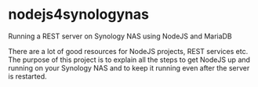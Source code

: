 # nodejs4synologynas
Running a REST server on Synology NAS using NodeJS and MariaDB  

There are a lot of good resources for NodeJS projects, REST services etc.  
The purpose of this project is to explain all the steps to get NodeJS up and running on your Synology NAS and to keep it running
even after the server is restarted.
